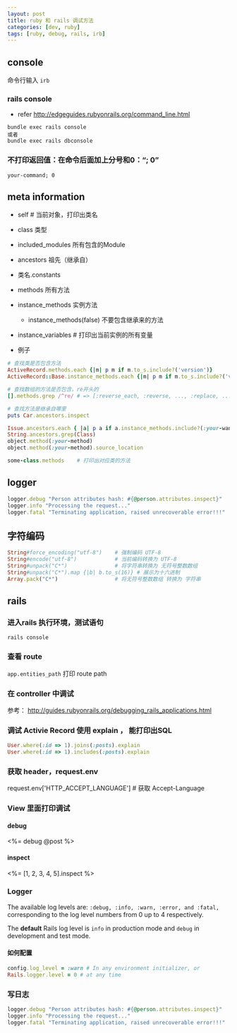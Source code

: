 ```yaml
---
layout: post
title: ruby 和 rails 调试方法
categories: [dev, ruby]
tags: [ruby, debug, rails, irb]
---
```


## console

命令行输入 `irb`

### rails console

* refer <http://edgeguides.rubyonrails.org/command_line.html>

```
bundle exec rails console
或者
bundle exec rails dbconsole
```

### 不打印返回值：在命令后面加上分号和0：“; 0”

```
your-command; 0
```


##  meta information

* self    # 当前对象，打印出类名
* class  类型
* included_modules   所有包含的Module
* ancestors 祖先（继承自）

* 类名.constants
* methods  所有方法
* instance_methods  实例方法
  * instance_methods(false)  不要包含继承来的方法
* instance_variables    # 打印出当前实例的所有变量


* 例子


~~~ ruby
# 查找类是否包含方法
ActiveRecord.methods.each {|m| p m if m.to_s.include?('version')}
ActiveRecord::Base.instance_methods.each {|m| p m if m.to_s.include?('version')}

# 查找数组的方法是否包含，re开头的
[].methods.grep /^re/ # => [:reverse_each, :reverse, ..., :replace, ...]
~~~

~~~ ruby
# 查找方法是继承自哪里
puts Car.ancestors.inspect
~~~

~~~ ruby
Issue.ancestors.each { |a| p a if a.instance_methods.include?(:your-wanna-method) }
String.ancestors.grep(Class)
object.method(:your-method)
object.method(:your-method).source_location
~~~

~~~ ruby
some-class.methods    # 打印出对应类的方法
~~~


## logger

~~~ ruby
logger.debug "Person attributes hash: #{@person.attributes.inspect}"
logger.info "Processing the request..."
logger.fatal "Terminating application, raised unrecoverable error!!!"
~~~



## 字符编码

~~~ ruby
String#force_encoding("utf-8")    # 强制编码 UTF-8
String#encode("utf-8")            # 当前编码转换为 UTF-8
String#unpack("C*")               # 将字符串转换为 无符号整数数组
String#unpack("C*").map {|b| b.to_s(16)} # 展示为十六进制
Array.pack("C*")                  # 将无符号整数数组 转换为 字符串
~~~



## rails

### 进入rails 执行环境，测试语句

```
rails console
```

### 查看 route

`app.entities_path` 打印 route path

### 在 controller 中调试

参考： <http://guides.rubyonrails.org/debugging_rails_applications.html>

### 调试 Activie Record 使用 explain ， 能打印出SQL

~~~ ruby
User.where(:id => 1).joins(:posts).explain
User.where(:id => 1).includes(:posts).explain
~~~

### 获取 header，request.env

request.env['HTTP_ACCEPT_LANGUAGE']  # 获取 Accept-Language

### View 里面打印调试

#### debug

<%= debug @post %>

#### inspect

<%= [1, 2, 3, 4, 5].inspect %>

### Logger

The available log levels are: `:debug, :info, :warn, :error, and :fatal, `
corresponding to the log level numbers from 0 up to 4 respectively.

The **default** Rails log level is `info` in production mode and `debug` in development and test mode.

#### 如何配置

~~~ ruby
config.log_level = :warn # In any environment initializer, or
Rails.logger.level = 0 # at any time
~~~

### 写日志

~~~ ruby
logger.debug "Person attributes hash: #{@person.attributes.inspect}"
logger.info "Processing the request..."
logger.fatal "Terminating application, raised unrecoverable error!!!"
~~~